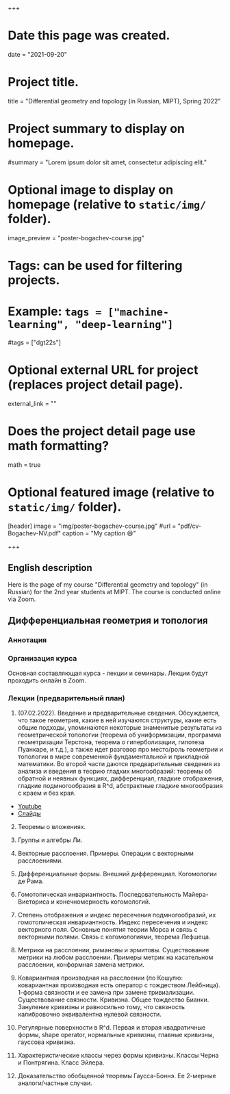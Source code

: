 +++
# Date this page was created.
date = "2021-09-20"

# Project title.
title = "Differential geometry and topology (in Russian, MIPT), Spring 2022"

# Project summary to display on homepage.
#summary = "Lorem ipsum dolor sit amet, consectetur adipiscing elit."

# Optional image to display on homepage (relative to `static/img/` folder).
image_preview = "poster-bogachev-course.jpg"

# Tags: can be used for filtering projects.
# Example: `tags = ["machine-learning", "deep-learning"]`
#tags = ["dgt22s"]

# Optional external URL for project (replaces project detail page).
external_link = ""

# Does the project detail page use math formatting?
math = true

# Optional featured image (relative to `static/img/` folder).
[header]
image = "img/poster-bogachev-course.jpg"
#url = "pdf/cv-Bogachev-NV.pdf"
caption = "My caption :smile:"

+++


## English description

Here is the page of my course "Differential geometry and topology" (in Russian) for the 2nd year students at MIPT. The course is conducted online via Zoom.  


## Дифференциальная геометрия и топология


### **Аннотация**


### **Организация курса**


Основная составляющая курса - лекции и семинары. Лекции будут проходить онлайн в Zoom.


### **Лекции (предварительный план)**

1. (07.02.2022). Введение и предварительные сведения. Обсуждается, что такое геометрия, какие в ней изучаются структуры, какие есть общие подходы, упоминаются некоторые знаменитые результаты из геометрической топологии (теорема об униформизации, программа геометризации Терстона, теорема о гиперболизации, гипотеза Пуанкаре, и т.д.), а также идет разговор про место/роль геометрии и топологии в мире современной фундаментальной и прикладной математики. Во второй части даются предварительные сведения из анализа и введения в теорию гладких многообразий: теоремы об обратной и неявных функциях, дифференциал, гладкие отображения, гладкие подмногообразия в R^d, абстрактные гладкие многообразия с краем и без края.
  - [Youtube](https://youtu.be/a9bFjcYluaw)
  - [Слайды](DiffGeomTopol-Lecture-1.pdf)


2. Теоремы о вложениях.

3. Группы и алгебры Ли.

4. Векторные расслоения. Примеры. Операции с векторными расслоениями.

5. Дифференциальные формы. Внешний дифференциал. Когомологии де Рама. 

6. Гомотопическая инвариантность. Последовательность Майера-Виеториса и конечномерность когомологий.

7. Степень отображения и индекс пересечения подмногообразий, их гомотопическая инвариантность. Индекс пересечения и индекс векторного поля. Основные понятия теории Морса и связь с векторными полями. Связь с когомологиями, теорема Лефшеца.

8. Метрики на расслоении, римановы и эрмитовы. Существование метрики на любом расслоении. Примеры метрик на касательном расслоении, конформная замена метрики.

9. Ковариантная производная на расслоении (по Кошулю: ковариантная производная есть оператор с тождеством Лейбница). 1-форма связности и ее замена при замене тривиализации. Существование связности. Кривизна. Общее тождество Бианки. Зануление кривизны и равносильно тому, что связность калибровочно эквивалентна нулевой связности.

10. Регулярные поверхности в R^d. Первая и вторая квадратичные формы, shape operator, нормальные кривизны, главные кривизны, гауссова кривизна.

11. Характеристические классы через формы кривизны. Классы Черна и Понтрягина. Класс Эйлера.

12. Доказательство обобщенной теоремы Гаусса-Боннэ. Ее 2-мерные аналоги/частные случаи.

